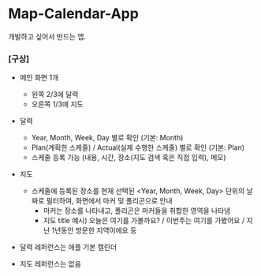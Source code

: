 # Map-Calendar-App

개발하고 싶어서 만드는 앱.

### [구상]
- 메인 화면 1개
  - 왼쪽 2/3에 달력
  - 오른쪽 1/3에 지도

- 달력
  - Year, Month, Week, Day 별로 확인 (기본: Month)
  - Plan(계획한 스케줄) / Actual(실제 수행한 스케줄) 별로 확인 (기본: Plan)
  - 스케줄 등록 가능 (내용, 시간, 장소(지도 검색 혹은 직접 입력), 메모)
- 지도
  - 스케줄에 등록된 장소를 현재 선택된 <Year, Month, Week, Day> 단위의 날짜로 필터하여, 화면에서 마커 및 폴리곤으로 안내
    - 마커는 장소를 나타내고, 폴리곤은 마커들을 취합한 영역을 나타냄
    - 지도 title 예시) 오늘은 여기를 가볼까요? / 이번주는 여기를 가봤어요 / 지난 1년동안 방문한 지역이에요 등

- 달력 레퍼런스는 애플 기본 캘린더
- 지도 레퍼런스는 없음
